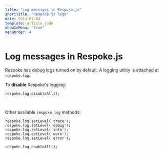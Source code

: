 ```yaml
---
title: "Log messages in Respoke.js"
shortTitle: "Respoke.js logs"
date: 2014-07-04
template: article.jade
showInMenu: "true"
menuOrder: 4
---
```


# Log messages in Respoke.js

Respoke has debug logs turned on by default. A logging utility is attached at `respoke.log`.

To **disable** Respoke's logging:

	respoke.log.disableAll();

<br />

Other available `respoke.log` methods:

	respoke.log.setLevel('trace');
	respoke.log.setLevel('debug');
	respoke.log.setLevel('info');
	respoke.log.setLevel('warn');
	respoke.log.setLevel('error');

	respoke.log.enableAll();

